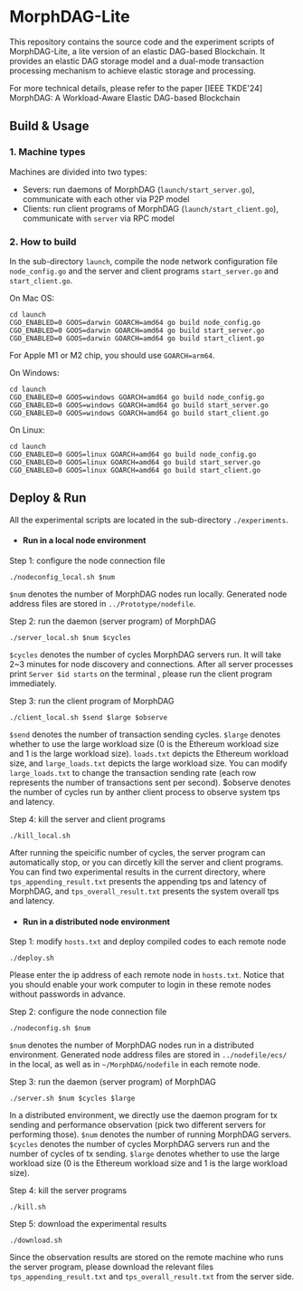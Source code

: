 # MorphDAG-Lite
This repository contains the source code and the experiment scripts of MorphDAG-Lite, a lite version of an elastic DAG-based Blockchain. It provides an elastic DAG storage model and a dual-mode transaction processing mechanism to achieve elastic storage and processing.

For more technical details, please refer to the paper [IEEE TKDE'24] MorphDAG: A Workload-Aware Elastic DAG-based Blockchain

## Build & Usage

### 1. Machine types

Machines are divided into two types:

- Severs: run daemons of MorphDAG (`launch/start_server.go`), communicate with each other via P2P model
- Clients: run client programs of MorphDAG (`launch/start_client.go`), communicate with `server` via RPC model

### 2. How to build

In the sub-directory `launch`, compile the node network configuration file `node_config.go` and the server and client programs `start_server.go` and `start_client.go`. 

On Mac OS:

```
cd launch
CGO_ENABLED=0 GOOS=darwin GOARCH=amd64 go build node_config.go
CGO_ENABLED=0 GOOS=darwin GOARCH=amd64 go build start_server.go
CGO_ENABLED=0 GOOS=darwin GOARCH=amd64 go build start_client.go
```

For Apple M1 or M2 chip, you should use `GOARCH=arm64`.

On Windows:

```
cd launch
CGO_ENABLED=0 GOOS=windows GOARCH=amd64 go build node_config.go
CGO_ENABLED=0 GOOS=windows GOARCH=amd64 go build start_server.go
CGO_ENABLED=0 GOOS=windows GOARCH=amd64 go build start_client.go
```

On Linux:

```
cd launch
CGO_ENABLED=0 GOOS=linux GOARCH=amd64 go build node_config.go
CGO_ENABLED=0 GOOS=linux GOARCH=amd64 go build start_server.go
CGO_ENABLED=0 GOOS=linux GOARCH=amd64 go build start_client.go
```

## Deploy & Run

All the experimental scripts are located in the sub-directory `./experiments`.

- #### Run in a local node environment

Step 1: configure the node connection file

```
./nodeconfig_local.sh $num
```

`$num` denotes the number of MorphDAG nodes run locally. Generated node address files are stored in `../Prototype/nodefile`.

Step 2: run the daemon (server program) of MorphDAG

```
./server_local.sh $num $cycles
```

`$cycles` denotes the number of cycles MorphDAG servers run. It will take 2~3 minutes for node discovery and connections. After all server processes print `Server $id starts` on the terminal , please run the client program immediately.

Step 3: run the client program of MorphDAG

```
./client_local.sh $send $large $observe
```

`$send` denotes the number of transaction sending cycles. `$large` denotes whether to use the large workload size (0 is the Ethereum workload size and 1 is the large workload size). `loads.txt` depicts the Ethereum workload size, and `large_loads.txt` depicts the large workload size. You can modify `large_loads.txt` to change the transaction sending rate (each row represents the number of transactions sent per second). $observe denotes the number of cycles run by anther client process to observe system tps and latency.

Step 4: kill the server and client programs

```
./kill_local.sh
```

After running the speicific number of cycles, the server program can automatically stop, or you can dircetly kill the server and client programs. You can find two experimental results in the current directory, where `tps_appending_result.txt` presents the appending tps and latency of MorphDAG, and `tps_overall_result.txt`  presents the system overall tps and latency.

- #### Run in a distributed node environment

Step 1: modify `hosts.txt` and deploy compiled codes to each remote node

```
./deploy.sh
```

Please enter the ip address of each remote node in `hosts.txt`. Notice that you should enable your work computer to login in these remote nodes without passwords in advance.

Step 2: configure the node connection file

```
./nodeconfig.sh $num
```

`$num` denotes the number of MorphDAG nodes run in a distributed environment. Generated node address files are stored in `../nodefile/ecs/` in the local, as well as in `~/MorphDAG/nodefile` in each remote node.

Step 3: run the daemon (server program) of MorphDAG

```
./server.sh $num $cycles $large
```

In a distributed environment, we directly use the daemon program for tx sending and performance observation (pick two different servers for performing those). `$num` denotes the number of running MorphDAG servers. `$cycles` denotes the number of cycles MorphDAG servers run and the number of cycles of tx sending. `$large` denotes whether to use the large workload size (0 is the Ethereum workload size and 1 is the large workload size).

Step 4: kill the server programs

```
./kill.sh
```

Step 5: download the experimental results

```
./download.sh
```

Since the observation results are stored on the remote machine who runs the server program, please download the relevant files `tps_appending_result.txt` and `tps_overall_result.txt` from the server side.
